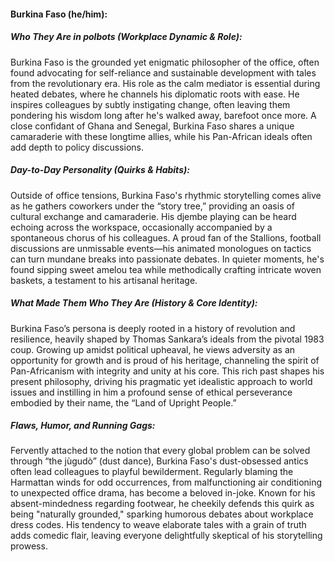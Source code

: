 #### Burkina Faso (he/him):  

##### Who They Are in *polbots* (Workplace Dynamic & Role):  
Burkina Faso is the grounded yet enigmatic philosopher of the office, often found advocating for self-reliance and sustainable development with tales from the revolutionary era. His role as the calm mediator is essential during heated debates, where he channels his diplomatic roots with ease. He inspires colleagues by subtly instigating change, often leaving them pondering his wisdom long after he's walked away, barefoot once more. A close confidant of Ghana and Senegal, Burkina Faso shares a unique camaraderie with these longtime allies, while his Pan-African ideals often add depth to policy discussions.

##### Day-to-Day Personality (Quirks & Habits):  
Outside of office tensions, Burkina Faso's rhythmic storytelling comes alive as he gathers coworkers under the “story tree,” providing an oasis of cultural exchange and camaraderie. His djembe playing can be heard echoing across the workspace, occasionally accompanied by a spontaneous chorus of his colleagues. A proud fan of the Stallions, football discussions are unmissable events—his animated monologues on tactics can turn mundane breaks into passionate debates. In quieter moments, he's found sipping sweet amelou tea while methodically crafting intricate woven baskets, a testament to his artisanal heritage.

##### What Made Them Who They Are (History & Core Identity):  
Burkina Faso’s persona is deeply rooted in a history of revolution and resilience, heavily shaped by Thomas Sankara’s ideals from the pivotal 1983 coup. Growing up amidst political upheaval, he views adversity as an opportunity for growth and is proud of his heritage, channeling the spirit of Pan-Africanism with integrity and unity at his core. This rich past shapes his present philosophy, driving his pragmatic yet idealistic approach to world issues and instilling in him a profound sense of ethical perseverance embodied by their name, the “Land of Upright People.”

##### Flaws, Humor, and Running Gags:  
Fervently attached to the notion that every global problem can be solved through “the jùgudò” (dust dance), Burkina Faso's dust-obsessed antics often lead colleagues to playful bewilderment. Regularly blaming the Harmattan winds for odd occurrences, from malfunctioning air conditioning to unexpected office drama, has become a beloved in-joke. Known for his absent-mindedness regarding footwear, he cheekily defends this quirk as being "naturally grounded," sparking humorous debates about workplace dress codes. His tendency to weave elaborate tales with a grain of truth adds comedic flair, leaving everyone delightfully skeptical of his storytelling prowess.